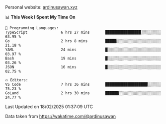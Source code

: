Personal website: [ardinusawan.xyz](https://ardinusawan.xyz)

<!--START_SECTION:waka-->
📊 **This Week I Spent My Time On** 

```text
💬 Programming Languages: 
TypeScript               6 hrs 27 mins       ████████████████░░░░░░░░░   63.95 % 
Go                       2 hrs 8 mins        █████░░░░░░░░░░░░░░░░░░░░   21.18 % 
YAML                     24 mins             █░░░░░░░░░░░░░░░░░░░░░░░░   03.97 % 
Bash                     19 mins             █░░░░░░░░░░░░░░░░░░░░░░░░   03.26 % 
JSON                     16 mins             █░░░░░░░░░░░░░░░░░░░░░░░░   02.75 % 

🔥 Editors: 
VS Code                  7 hrs 36 mins       ███████████████████░░░░░░   75.23 % 
GoLand                   2 hrs 30 mins       ██████░░░░░░░░░░░░░░░░░░░   24.77 % 
```


 Last Updated on 18/02/2025 01:37:09 UTC
<!--END_SECTION:waka-->
Data taken from https://wakatime.com/@ardinusawan
